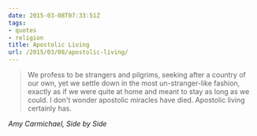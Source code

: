 ```yaml
---
date: 2015-03-08T07:33:51Z
tags:
- quotes
- religion
title: Apostolic Living
url: /2015/03/08/apostolic-living/
---
```


<blockquote class="big">We profess to be strangers and pilgrims, seeking after a country of our own, yet we settle down in the most un-stranger-like fashion, exactly as if we were quite at home and meant to stay as long as we could. I don't wonder apostolic miracles have died. Apostolic living certainly has.
</blockquote>

<cite class="big">Amy Carmichael, <em>Side by Side</em></cite>


